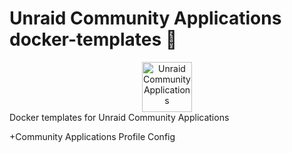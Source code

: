 # Unraid Community Applications docker-templates 🐳

<div align="center">
  <a href="https://unraid.net/community/apps">
    <img src="https://forums.unraid.net/uploads/monthly_2019_01/CA.png.acc281f82350b6b5133378b07303d884.png" alt="Unraid Community Applications" width="80" height="80">
  </a>
</div>
Docker templates for Unraid Community Applications

+Community Applications Profile Config
